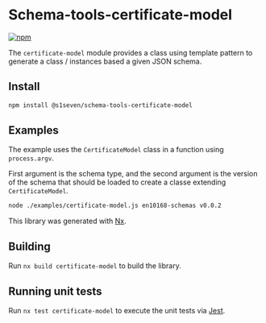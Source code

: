 # Schema-tools-certificate-model

[![npm][npm-image]][npm-url]

[npm-image]: https://img.shields.io/npm/v/@s1seven/schema-tools-certificate-model.svg?style=flat
[npm-url]: https://npmjs.org/package/@s1seven/schema-tools-certificate-model

The `certificate-model` module provides a class using template pattern to generate a class / instances based a given JSON schema.

## Install

```bash
npm install @s1seven/schema-tools-certificate-model
```

## Examples

The example uses the `CertificateModel` class in a function using `process.argv`.

First argument is the schema type, and the second argument is the version of the schema that should be loaded to create a classe extending `CertificateModel`.

```bash
node ./examples/certificate-model.js en10168-schemas v0.0.2
```

This library was generated with [Nx](https://nx.dev).

## Building

Run `nx build certificate-model` to build the library.

## Running unit tests

Run `nx test certificate-model` to execute the unit tests via [Jest](https://jestjs.io).
